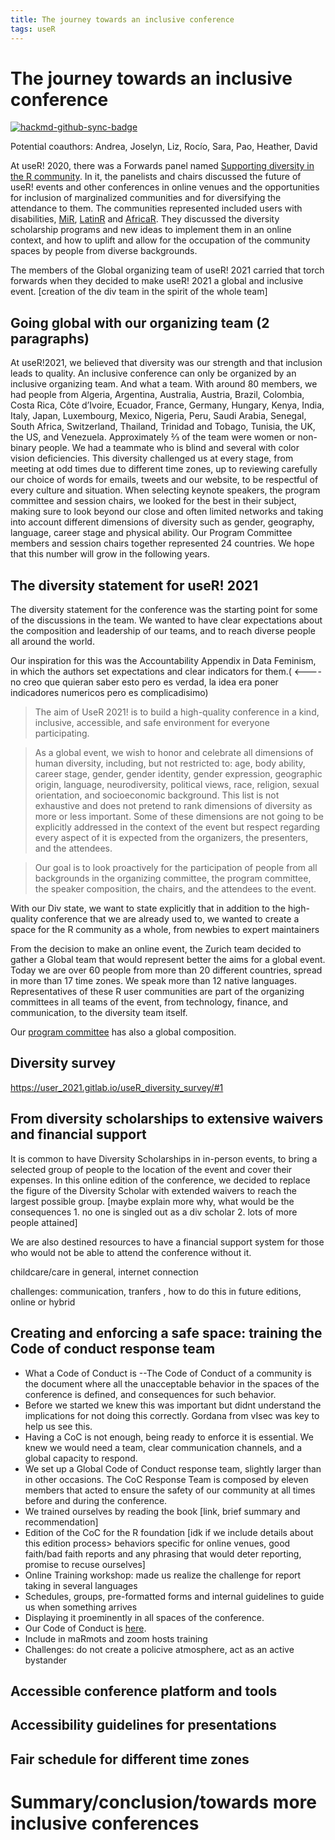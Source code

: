 ```yaml
---
title: The journey towards an inclusive conference
tags: useR
---
```


# The journey towards an inclusive conference

[![hackmd-github-sync-badge](https://hackmd.io/VzFZVH19QPeeZOpbpm6fHw/badge)](https://hackmd.io/VzFZVH19QPeeZOpbpm6fHw)


Potential coauthors: Andrea, Joselyn, Liz, Rocío, Sara, Pao, Heather, David

At useR! 2020, there was a Forwards panel named <a href="https://www.youtube.com/watch?v=gDO1OphmF5Q&t=1956s">Supporting diversity in the R community</a>. In it, the panelists and chairs discussed the future of useR! events and other conferences in online venues and the opportunities for inclusion of marginalized communities and for diversifying the attendance to them. The communities represented included users with disabilities, <a href="https://mircommunity.com/">MiR</a>, <a href="https://latin-r.com/">LatinR</a> and <a href="https://africa-r.org/">AfricaR</a>. They discussed the diversity scholarship programs and new ideas to implement them in an online context, and how to uplift and allow for the occupation of the community spaces by people from diverse backgrounds. 

The members of the Global organizing team of useR! 2021 carried that torch forwards when they decided to make useR! 2021 a global and inclusive event. 
[creation of the div team in the spirit of the whole team]


[//]: # (In posts before the conference, we described some of the <a href="/blog/preparing-for-an-accessible-conference/">steps towards an accessible conference</a>, one of the key pillars of the event, and <a href= https://user2021.r-project.org/blog/2020/11/19/group-by-a-journey-through-a-wonderful-tech-community/>talked</a> about the building of our team from different <a href=https://user2021.r-project.org/about/partners/>partner communities</a>. In this post we will talk about other tasks we worked on, and some of the decisions that we took during our discussions.)

## Going global with our organizing team (2 paragraphs)

At useR!2021, we believed that diversity was our strength and that inclusion leads to quality. An inclusive conference can only be organized by an inclusive organizing team. And what a team. With around 80 members, we had people from Algeria, Argentina, Australia, Austria, Brazil, Colombia, Costa Rica, Côte d’Ivoire, Ecuador, France, Germany, Hungary, Kenya, India, Italy, Japan, Luxembourg, Mexico, Nigeria, Peru, Saudi Arabia, Senegal, South Africa, Switzerland, Thailand, Trinidad and Tobago, Tunisia, the UK, the US, and Venezuela. Approximately ⅔ of the team were women or non-binary people. We had a teammate who is blind and several with color vision deficiencies. This diversity challenged us at every stage, from meeting at odd times due to different time zones, up to reviewing carefully our choice of words for emails, tweets and our website, to be respectful of every culture and situation. When selecting keynote speakers, the program committee and session chairs, we looked for the best in their subject, making sure to look beyond our close and often limited networks and taking into account different dimensions of diversity such as gender, geography, language, career stage and physical ability. Our Program Committee members and session chairs together represented 24 countries. We hope that this number will grow in the following years.

## The diversity statement for useR! 2021

The diversity statement for the conference was the starting point for some of the discussions in the team. We wanted to have clear expectations about the composition and leadership  of our teams, and to reach diverse people all around the world.

Our inspiration for this was the Accountability Appendix in Data Feminism, in which the authors set expectations and clear indicators for them.( <---- no creo que quieran saber esto pero es verdad, la idea era poner indicadores numericos pero es complicadisimo)  

> The aim of UseR 2021! is to build a high-quality conference in a kind, inclusive, accessible, and safe environment for everyone participating. 

> As a global event, we wish to honor and celebrate all dimensions of human diversity, including, but not restricted to: age, body ability, career stage, gender, gender identity, gender expression, geographic origin, language, neurodiversity, political views, race, religion, sexual orientation, and socioeconomic background. This list is not exhaustive and does not pretend to rank dimensions of diversity as more or less important. Some of these dimensions are not going to be explicitly addressed in the context of the event but respect regarding every aspect of it is expected from the organizers, the presenters, and the attendees. 


> Our goal is to look proactively for the participation of people from all backgrounds in the organizing committee, the program committee,
the speaker composition, the chairs, and the attendees to the event. 

With our Div state, we want to state explicitly that in addition to the high-quality conference that we are already used to, we wanted to create a space for the R community as a whole, from newbies to expert maintainers

From the decision to make an online event, the Zurich team decided to gather a Global team that would represent better the aims for a global event. Today we are over 60 people from more than 20 different countries, spread in more than 17 time zones. We speak more than 12 native languages. Representatives of these R user communities are part of the organizing committees in all teams of the event, from technology, finance, and communication, to the diversity team itself.

Our <a href=https://user2021.r-project.org/about/program-committee/>program committee</a> has also a global composition. 


## Diversity survey

https://user_2021.gitlab.io/useR_diversity_survey/#1



## From diversity scholarships to  extensive waivers and financial support

It is common to have Diversity Scholarships in in-person events, to bring a selected group of people to the location of the event and cover their expenses. In this online edition of the conference, we decided to replace the figure of the Diversity Scholar with extended waivers to reach the largest possible group. [maybe explain more why, what would be the consequences 1. no one is singled out as a div scholar 2. lots of more people attained]

We are also destined resources to have a financial support system for those who would not be able to attend the conference without it.

childcare/care in general, internet connection

challenges: communication, tranfers , how to do this in future editions, online or hybrid 

## Creating and enforcing a safe space: training the Code of conduct response team

+ What a Code of Conduct is --The Code of Conduct of a community is the document where all the unacceptable behavior in the spaces of the conference is defined, and consequences for such behavior.
+ Before we started we knew this was important but didnt understand the implications for not doing this correctly. Gordana from vIsec was key to help us see this.
+ Having a CoC is not enough, being ready to enforce it is essential. We knew we would need a team, clear communication channels, and a global capacity to respond.
+ We set up a Global Code of Conduct response team, slightly larger than in other occasions. The CoC Response Team is composed by eleven members that acted to ensure the safety of our community at all times before and during the conference. 
+ We trained ourselves by reading the book [link, brief summary and recommendation] 
+ Edition of the CoC for the R foundation [idk if we include details about this edition process> behaviors specific for online venues, good faith/bad faith reports and any phrasing that would deter reporting, promise to recuse ourselves]
+ Online Training workshop: made us realize the challenge for report taking in several languages <!--how to say we do not recommend it a lot, just ignore it?-->
+ Schedules, groups, pre-formatted forms and internal guidelines to guide us when something arrives
+ Displaying it proeminently in all spaces of the conference. 
+ Our Code of Conduct is <a href=https://user2021.r-project.org/participation/coc/>here</a>. 
+ Include in maRmots and zoom hosts training
+ Challenges: do not create a policive atmosphere, act as an active bystander


## Accessible conference platform and tools

## Accessibility guidelines for presentations

## Fair schedule for different time zones



# Summary/conclusion/towards more inclusive conferences

